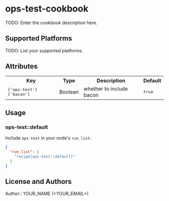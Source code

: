 # ops-test-cookbook

TODO: Enter the cookbook description here.

## Supported Platforms

TODO: List your supported platforms.

## Attributes

<table>
  <tr>
    <th>Key</th>
    <th>Type</th>
    <th>Description</th>
    <th>Default</th>
  </tr>
  <tr>
    <td><tt>['ops-test']['bacon']</tt></td>
    <td>Boolean</td>
    <td>whether to include bacon</td>
    <td><tt>true</tt></td>
  </tr>
</table>

## Usage

### ops-test::default

Include `ops-test` in your node's `run_list`:

```json
{
  "run_list": [
    "recipe[ops-test::default]"
  ]
}
```

## License and Authors

Author:: YOUR_NAME (<YOUR_EMAIL>)
